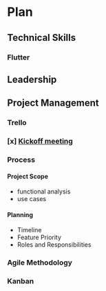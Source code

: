 # Plan

## Technical Skills

### Flutter

## Leadership

## Project Management

### Trello

### [x] [Kickoff meeting](kickoff-meet.md)

### Process

#### Project Scope

- functional analysis
- use cases

#### Planning

- Timeline
- Feature Priority
- Roles and Responsibilities

### Agile Methodology

### Kanban

